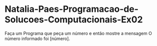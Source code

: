 # Natalia-Paes-Programacao-de-Solucoes-Computacionais-Ex02
Faça um Programa que peça um número e então mostre a mensagem O número informado foi [número].
